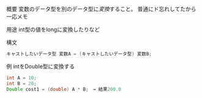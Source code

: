 概要
変数のデータ型を別のデータ型に*変換*すること。
普通にド忘れしてたから一応メモ

用途
int型の値をlongに変換したりなど

構文
```java
キャストしたいデータ型 変数A = (キャストしたいデータ型) 変数B;
```

例
intをDouble型に変換する
```java
int A = 10;
int B = 20;
Double cost1 = (double) A * B;　→ 結果200.0
```



